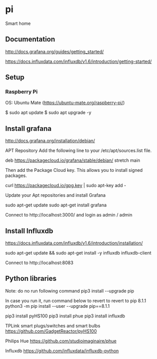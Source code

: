 # pi
Smart home 

## Documentation

http://docs.grafana.org/guides/getting_started/

https://docs.influxdata.com/influxdb/v1.6/introduction/getting-started/


## Setup

### Raspberry Pi

OS: Ubuntu Mate (https://ubuntu-mate.org/raspberry-pi/)

$ sudo apt update 
$ sudo apt upgrade -y

## Install grafana

http://docs.grafana.org/installation/debian/

APT Repository
Add the following line to your /etc/apt/sources.list file.

deb https://packagecloud.io/grafana/stable/debian/ stretch main

Then add the Package Cloud key. This allows you to install signed packages.

curl https://packagecloud.io/gpg.key | sudo apt-key add -

Update your Apt repositories and install Grafana

sudo apt-get update
sudo apt-get install grafana

Connect to http://localhost:3000/
and login as admin / admin

## Install Influxdb

https://docs.influxdata.com/influxdb/v1.6/introduction/installation/

sudo apt-get update && sudo apt-get install -y influxdb influxdb-client

Connect to http://localhost:8083

## Python libraries

Note: do no run following command
pip3 install --upgrade pip

In case you run it, run command below to revert to revert to pip 8.1.1
python3 -m pip install --user --upgrade pip==8.1.1

pip3 install pyHS100
pip3 install phue
pip3 install influxdb

TPLink smart plugs/switches and smart bulbs 
https://github.com/GadgetReactor/pyHS100

Philips Hue
https://github.com/studioimaginaire/phue

Influxdb
https://github.com/influxdata/influxdb-python





